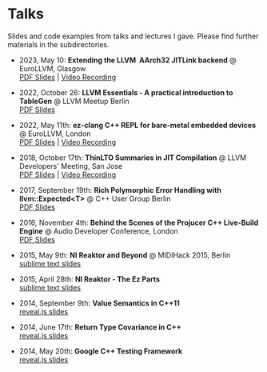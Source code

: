 # Talks

Slides and code examples from talks and lectures I gave. Please find further materials in the subdirectories.

* 2023, May 10: **Extending the LLVM  AArch32 JITLink backend** @ EuroLLVM, Glasgow<br>[PDF Slides](https://github.com/weliveindetail/talks/raw/master/EuroLLVM23-jitlink-aarch32.pdf) | [Video Recording](https://www.youtube.com/watch?v=9jFXNRzDSf0)

* 2022, October 26: **LLVM Essentials - A practical introduction to TableGen** @ LLVM Meetup Berlin<br>[PDF Slides](https://github.com/weliveindetail/talks/raw/master/berlin-meetup/2022-tablegen/slides.pdf)

* 2022, May 11th: **ez-clang C++ REPL for bare-metal embedded devices** @ EuroLLVM, London<br>[PDF Slides](https://github.com/weliveindetail/talks/raw/master/EuroLLVM22-ez-clang.pdf) | [Video Recording](https://www.youtube.com/watch?v=_qYqEYh1nHE)

* 2018, October 17th: **ThinLTO Summaries in JIT Compilation** @ LLVM Developers' Meeting, San Jose<br>[PDF Slides](https://github.com/weliveindetail/talks/raw/master/ThinLtoSummariesInJitCompilation.pdf) | [Video Recording](https://www.youtube.com/watch?v=ZCnHxRhQmvs)

* 2017, September 19th: **Rich Polymorphic Error Handling with llvm::Expected&lt;T&gt;** @ C++ User Group Berlin<br>[PDF Slides](https://github.com/weliveindetail/talks/raw/master/Expectify.pdf)<br>

* 2016, November 4th: **Behind the Scenes of the Projucer C++ Live-Build Engine** @ Audio Developer Conference, London<br>[PDF Slides](https://github.com/weliveindetail/talks/raw/master/adc16/stefan-graenitz-projucer-cpp-live-builds.pdf)

* 2015, May 9th: **NI Reaktor and Beyond** @ MIDIHack 2015, Berlin<br>[sublime text slides](https://rawgit.com/weliveindetail/talks/master/midihack/slides.txt)

* 2015, April 28th: **NI Reaktor - The Ez Parts**<br>[sublime text slides](https://rawgit.com/weliveindetail/talks/master/nireaktor/slides.txt)

* 2014, September 9th: **Value Semantics in C++11**<br>[reveal.js slides](https://rawgit.com/weliveindetail/talks/master/valuesemantics/pres/index_with_notes.html)

* 2014, June 17th: **Return Type Covariance in C++**<br>[reveal.js slides](https://rawgit.com/weliveindetail/talks/master/covariance/pres/index.html)

* 2014, May 20th: **Google C++ Testing Framework**<br>[reveal.js slides](https://rawgit.com/weliveindetail/talks/master/gtest/pres/index.html)

